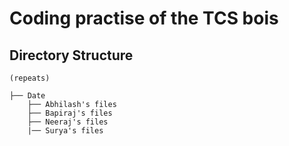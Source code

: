 # Coding practise of the TCS bois

## Directory Structure


```
(repeats)

├── Date
    ├── Abhilash's files
    ├── Bapiraj's files
    ├── Neeraj's files
    |── Surya's files
```

